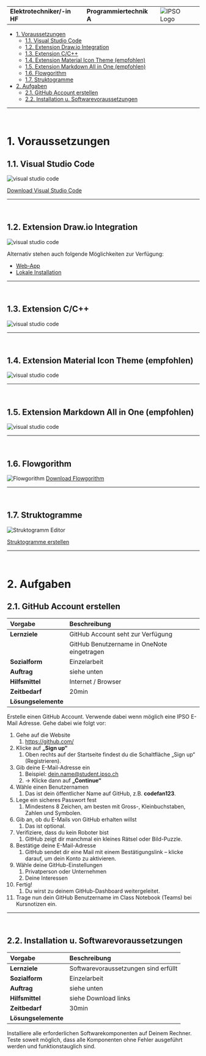 |                             |                          |                                        |
| --------------------------- | ------------------------ | -------------------------------------- |
| **Elektrotechniker/-in HF** | **Programmiertechnik A** | ![IPSO Logo](./x_gitres/ipso_logo.png) |

- [1. Voraussetzungen](#1-voraussetzungen)
  - [1.1. Visual Studio Code](#11-visual-studio-code)
  - [1.2. Extension Draw.io Integration](#12-extension-drawio-integration)
  - [1.3. Extension C/C++](#13-extension-cc)
  - [1.4. Extension Material Icon Theme (empfohlen)](#14-extension-material-icon-theme-empfohlen)
  - [1.5. Extension Markdown All in One (empfohlen)](#15-extension-markdown-all-in-one-empfohlen)
  - [1.6. Flowgorithm](#16-flowgorithm)
  - [1.7. Struktogramme](#17-struktogramme)
- [2. Aufgaben](#2-aufgaben)
  - [2.1. GitHub Account erstellen](#21-github-account-erstellen)
  - [2.2. Installation u. Softwarevoraussetzungen](#22-installation-u-softwarevoraussetzungen)

---

 </br>

# 1. Voraussetzungen

## 1.1. Visual Studio Code

![visual studio code](./x_gitres/visual-studio-code.png)

[Download Visual Studio Code](https://code.visualstudio.com/)

---

</br>

## 1.2. Extension Draw.io Integration

![visual studio code](./x_gitres/visual-studio-code-extension-drawio.png)

Alternativ stehen auch folgende Möglichkeiten zur Verfügung:

- [Web-App](https://app.diagrams.net/)
- [Lokale Installation](https://www.drawio.com/)

---

</br>

## 1.3. Extension C/C++

![visual studio code](./x_gitres/visual-studio-code-extension-c.png)

---

</br>

## 1.4. Extension Material Icon Theme (empfohlen)

![visual studio code](./x_gitres/visual-studio-code-extension-material.png)

---

</br>

## 1.5. Extension Markdown All in One (empfohlen)

![visual studio code](./x_gitres/visual-studio-code-extension-markdown.png)

---

</br>

## 1.6. Flowgorithm

![Flowgorithm](./x_gitres/flowgorithm.png)
[Download Flowgorithm](http://www.flowgorithm.org/download/index.html)

---

</br>

## 1.7. Struktogramme

![Struktogramm Editor](./x_gitres/struktogramm-editor.png)

[Struktogramme erstellen](https://dditools.inf.tu-dresden.de/ovk/Informatik/Programmierung/Grundlagen/Struktogramme.html)

---

</br>

# 2. Aufgaben

## 2.1. GitHub Account erstellen

| **Vorgabe**         | **Beschreibung**                           |
| :------------------ | :----------------------------------------- |
| **Lernziele**       | GitHub Account seht zur Verfügung          |
|                     | GitHub Benutzername in OneNote eingetragen |
| **Sozialform**      | Einzelarbeit                               |
| **Auftrag**         | siehe unten                                |
| **Hilfsmittel**     | Internet / Browser                         |
| **Zeitbedarf**      | 20min                                      |
| **Lösungselemente** |                                            |

Erstelle einen GitHub Account. Verwende dabei wenn möglich eine IPSO E-Mail Adresse.
Gehe dabei wie folgt vor:

1. Gehe auf die Website
   1. <https://github.com/>
2. Klicke auf **„Sign up“**
   1. Oben rechts auf der Startseite findest du die Schaltfläche „Sign up“ (Registrieren).
3. Gib deine E-Mail-Adresse ein
   1. Beispiel: <dein.name@student.ipso.ch>
   2. → Klicke dann auf **„Continue“**
4. Wähle einen Benutzernamen
   1. Das ist dein öffentlicher Name auf GitHub, z.B. **codefan123**.
5. Lege ein sicheres Passwort fest
   1. Mindestens 8 Zeichen, am besten mit Gross-, Kleinbuchstaben, Zahlen und Symbolen.
6. Gib an, ob du E-Mails von GitHub erhalten willst
   1. Das ist optional.
7. Verifiziere, dass du kein Roboter bist
   1. GitHub zeigt dir manchmal ein kleines Rätsel oder Bild-Puzzle.
8. Bestätige deine E-Mail-Adresse
   1. GitHub sendet dir eine Mail mit einem Bestätigungslink – klicke darauf, um dein Konto zu aktivieren.
9. Wähle deine GitHub-Einstellungen
   1. Privatperson oder Unternehmen
   2. Deine Interessen
10. Fertig!
    1. Du wirst zu deinem GitHub-Dashboard weitergeleitet.
11. Trage nun dein GitHub Benutzername im Class Notebook (Teams) bei Kursnotizen ein.

---

</br>

## 2.2. Installation u. Softwarevoraussetzungen

| **Vorgabe**         | **Beschreibung**                     |
| :------------------ | :----------------------------------- |
| **Lernziele**       | Softwarevoraussetzungen sind erfüllt |
| **Sozialform**      | Einzelarbeit                         |
| **Auftrag**         | siehe unten                          |
| **Hilfsmittel**     | siehe Download links                 |
| **Zeitbedarf**      | 30min                                |
| **Lösungselemente** |                                      |

Installiere alle erforderlichen Softwarekomponenten auf Deinem Rechner.
Teste soweit möglich, dass alle Komponenten ohne Fehler ausgeführt werden und funktionstauglich sind.
